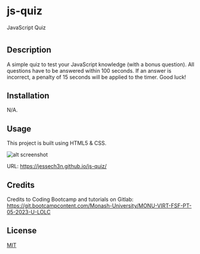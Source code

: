 # js-quiz
JavaScript Quiz

# <js-quiz>

## Description

A simple quiz to test your JavaScript knowledge (with a bonus question). All questions have to be answered within 100 seconds. If an answer is incorrect, a penalty of 15 seconds will be applied to the timer. Good luck!


## Installation

N/A.

## Usage

This project is built using HTML5 & CSS.

![alt screenshot](https://jessech3n.github.io/js-quiz/assets/js_quiz.jpg)

URL:
https://jessech3n.github.io/js-quiz/

## Credits

Credits to Coding Bootcamp and tutorials on Gitlab:
https://git.bootcampcontent.com/Monash-University/MONU-VIRT-FSF-PT-05-2023-U-LOLC
    



## License

[MIT](https://choosealicense.com/licenses/mit/)